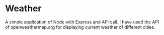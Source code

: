 # Weather
A simple application of Node with Express and API call.
I have used the API of openweathermap.org for displaying current weather of different cities. 
